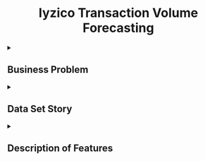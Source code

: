 <h1 align="center">Iyzico Transaction Volume Forecasting</h1> 

<details>
<summary><h2 align="left">Business Problem</h2></summary>
Iyzico is a financial technologies company that facilitates the online shopping experience for both buyers and sellers. It provides payment facilities for e-commerce companies, marketplaces and individual users. For the last 3 months of 2020, it is expected to make an estimation of the total trading volume on the basis of trader_id and day.
</details>


<details>
<summary><h2 align="left">Data Set Story</h2></summary>
The data of 7 member businesses in 7 categories from 2018 to 2021 is included.
</details>



<details>
<summary><h2 align="left">Description of Features</h2></summary>

## Description of features
|**FEATURE**|**DESCRIPTION**|
|---|---|
|transaction_date|Date of sales data|
|merchant_id|IDs of merchants (Unique number for each merchant)|
|Total_Transaction|Number of transactions|
|Category|Categories of member businesses|
|Total_Paid|Payment amount|
</details>